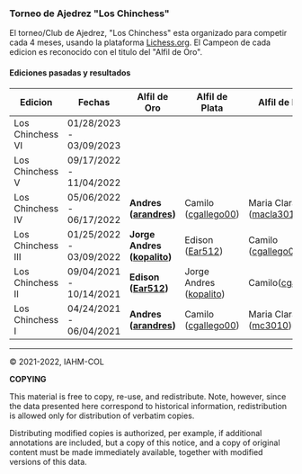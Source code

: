 ### Torneo de Ajedrez "Los Chinchess" 

El torneo/Club de Ajedrez, "Los Chinchess" esta organizado para competir cada 4 meses, usando la plataforma [Lichess.org](https://lichess.org/). 
El Campeon de cada edicion es reconocido con el titulo del "Alfil de Oro".

#### Ediciones pasadas y resultados

| Edicion           | Fechas                  | Alfil de Oro                                                  | Alfil de Plata                                            | Alfil de Bronce                                            |
|-------------------|-------------------------|---------------------------------------------------------------|-----------------------------------------------------------|------------------------------------------------------------|
| Los Chinchess VI  | 01/28/2023 - 03/09/2023 |                                                               |                                                           |                                                            |
| Los Chinchess V   | 09/17/2022 - 11/04/2022 |                                                               |                                                           |                                                            |
| Los Chinchess IV  | 05/06/2022 - 06/17/2022 | **Andres  ([arandres](https://lichess.org/@/arandres))**      | Camilo ([cgallego00](https://lichess.org/@/cgallego00))   | Maria Clara ([macla3010](https://lichess.org/@/macla3010)) |
| Los Chinchess III | 01/25/2022 - 03/09/2022 | **Jorge Andres ([kopalito](https://lichess.org/@/kopalito))** | Edison ([Ear512](https://lichess.org/@/Ear512))           | Camilo ([cgallego00](https://lichess.org/@/cgallego00))    |
| Los Chinchess II  | 09/04/2021 - 10/14/2021 | **Edison  ([Ear512](https://lichess.org/@/Ear512))**          | Jorge Andres ([kopalito](https://lichess.org/@/kopalito)) | Camilo([cgallego00](https://lichess.org/@/cgallego00))     |
| Los Chinchess I   | 04/24/2021 - 06/04/2021 | **Andres  ([arandres](https://lichess.org/@/arandres))**      | Camilo ([cgallego00](https://lichess.org/@/cgallego00))   | Maria Clara ([mc3010](https://lichess.org/@/mc3010))       |

***
:copyright: 2021-2022, IAHM-COL

**COPYING**

This material is free to copy, re-use, and redistribute. 
Note, however, since the data presented here correspond to historical 
information, redistribution is allowed only for distribution of verbatim 
copies.

Distributing modified copies is authorized, per example, if additional 
annotations are included, but a copy of this notice, and a copy of 
original content must be made immediately available, together with 
modified versions of this data.
